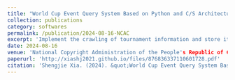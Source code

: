 ```yaml
---
title: "World Cup Event Query System Based on Python and C/S Architecture V1.0"
collection: publications
category: softwares
permalink: /publication/2024-08-16-NCAC
excerpt: 'Implement the crawling of tournament information and store it in the database, implement the client-side function of adding, deleting, changing and checking, use PyQt to design the user interface and improve the response speed through multi-threading, and use Socket for network communication.'
date: 2024-08-16
venue: 'National Copyright Administration of the People's Republic of China (NCAC)'
paperurl: 'http://xiashj2021.github.io/files/876836337110601728.pdf'
citation: 'Shengjie Xia. (2024). &quot;World Cup Event Query System Based on Python and C/S Architecture V1.0.&quot; <i>National Copyright Administration of the People&apos;s Republic of China (NCAC)</i>. CN Software No. 2024SR1199097.'
---
```


<!--
The contents above will be part of a list of publications, if the user clicks the link for the publication than the contents of section will be rendered as a full page, allowing you to provide more information about the paper for the reader. When publications are displayed as a single page, the contents of the above "citation" field will automatically be included below this section in a smaller font.
-->
